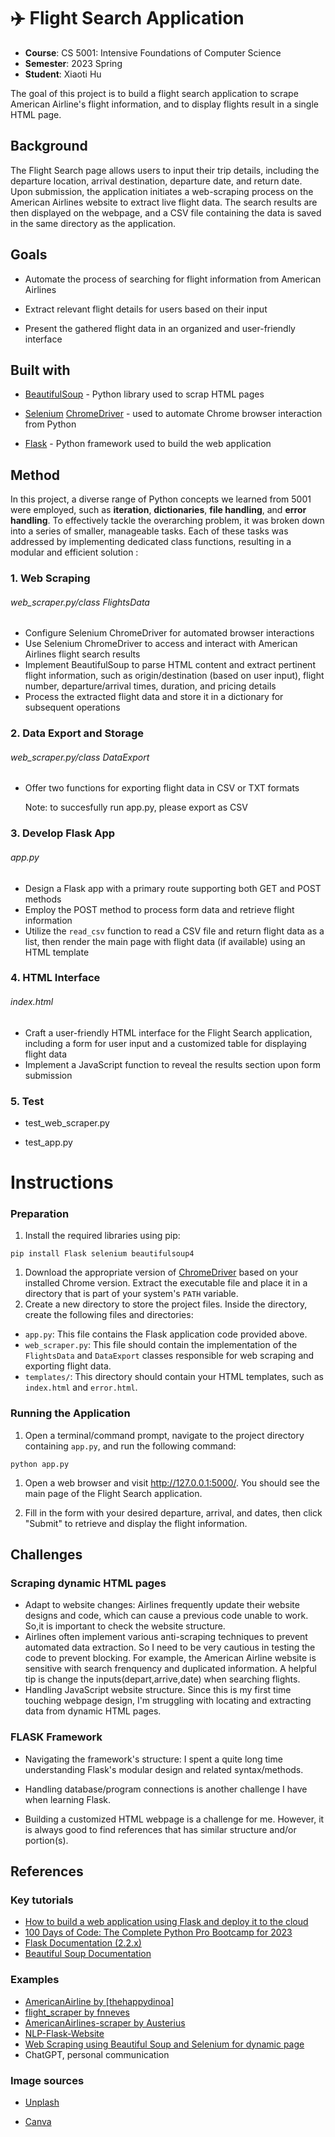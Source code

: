 # ✈️ Flight Search Application 

* **Course**: CS 5001: Intensive Foundations of Computer Science
* **Semester**: 2023 Spring
* **Student**: Xiaoti Hu

The goal of this project is to build a flight search application to scrape American Airline's flight information, and to display flights result in a single HTML page.

## Background

The Flight Search page allows users to input their trip details, including the departure location, arrival destination, departure date, and return date. Upon submission, the application initiates a web-scraping process on the American Airlines website to extract live flight data. The search results are then displayed on the webpage, and a CSV file containing the data is saved in the same directory as the application.



## Goals

- Automate the process of searching for flight information from American Airlines

- Extract relevant flight details for users based on their input

- Present the gathered flight data in an organized and user-friendly interface

  

## Built with

- [BeautifulSoup](https://www.crummy.com/software/BeautifulSoup/bs4/doc/) - Python library used to scrap HTML pages

- [Selenium](https://pypi.org/project/selenium/) [ChromeDriver](http://chromedriver.chromium.org/getting-started) - used to automate Chrome browser interaction from Python

- [Flask](https://flask.palletsprojects.com/en/1.0.x/) - Python framework used to build the web application

  

## Method

In this project, a diverse range of Python concepts we learned from 5001 were employed, such as **iteration**, **dictionaries**, **file handling**, and **error handling**. To effectively tackle the overarching problem, it was broken down into a series of smaller, manageable tasks. Each of these tasks was addressed by implementing dedicated class functions, resulting in a modular and efficient solution :

### 1. Web Scraping 

###### web_scraper.py/class FlightsData

- Configure Selenium ChromeDriver for automated browser interactions
- Use Selenium ChromeDriver to access and interact with American Airlines flight search results
- Implement BeautifulSoup to parse HTML content and extract pertinent flight information, such as origin/destination (based on user input), flight number, departure/arrival times, duration, and pricing details
- Process the extracted flight data and store it in a dictionary for subsequent operations

### 2.  Data Export and Storage

###### web_scraper.py/class DataExport

- Offer two functions for exporting flight data in CSV or TXT formats

  Note: to succesfully run app.py, please export as CSV

### 3. Develop Flask App

###### app.py

- Design a Flask app with a primary route supporting both GET and POST methods
- Employ the POST method to process form data and retrieve flight information
- Utilize the `read_csv` function to read a CSV file and return flight data as a list, then render the main page with flight data (if available) using an HTML template

### 4. HTML Interface

###### index.html

- Craft a user-friendly HTML interface for the Flight Search application, including a form for user input and a customized table for displaying flight data
- Implement a JavaScript function to reveal the results section upon form submission

### 5. Test

- test_web_scraper.py 

- test_app.py

  

# Instructions

### Preparation

1. Install the required libraries using pip:

```
pip install Flask selenium beautifulsoup4
```

1. Download the appropriate version of [ChromeDriver](https://sites.google.com/a/chromium.org/chromedriver/downloads) based on your installed Chrome version. Extract the executable file and place it in a directory that is part of your system's `PATH` variable.
2. Create a new directory to store the project files. Inside the directory, create the following files and directories:

- `app.py`: This file contains the Flask application code provided above.
- `web_scraper.py`: This file should contain the implementation of the `FlightsData` and `DataExport` classes responsible for web scraping and exporting flight data.
- `templates/`: This directory should contain your HTML templates, such as `index.html` and `error.html`.

### Running the Application

1. Open a terminal/command prompt, navigate to the project directory containing `app.py`, and run the following command:

```
python app.py
```

1. Open a web browser and visit http://127.0.0.1:5000/. You should see the main page of the Flight Search application.

2. Fill in the form with your desired departure, arrival, and dates, then click "Submit" to retrieve and display the flight information.

   

## Challenges

### Scraping dynamic HTML pages

- Adapt to website changes: Airlines frequently update their website designs and code, which can cause a previous code unable to work. So,it is important to check the website structure.
- Airlines often implement various anti-scraping techniques to prevent automated data extraction. So I need to be very cautious in testing the code to prevent blocking. For example, the American Airline website is sensitive with search frenquency and duplicated information. A helpful tip is change the inputs(depart,arrive,date) when searching flights.
- Handling JavaScript website structure. Since this is my first time touching webpage design, I'm struggling with locating and extracting data from dynamic HTML pages.

### FLASK Framework

- Navigating the framework's structure: I spent a quite long time understanding Flask's modular design and related syntax/methods.

- Handling database/program connections is another challenge I have when learning Flask.

- Building a customized HTML webpage is a challenge for me. However, it is always good to find references that has similar structure and/or portion(s).

  

## References

### Key tutorials

- [How to build a web application using Flask and deploy it to the cloud](https://www.freecodecamp.org/news/how-to-build-a-web-application-using-flask-and-deploy-it-to-the-cloud-3551c985e492/)
- [100 Days of Code: The Complete Python Pro Bootcamp for 2023](https://www.udemy.com/course/100-days-of-code/)
- [Flask Documentation (2.2.x)](https://flask.palletsprojects.com/en/1.1.x/)
- [Beautiful Soup Documentation](https://www.crummy.com/software/BeautifulSoup/bs4/doc/)

### Examples 

- [AmericanAirline by [thehappydinoa]](https://github.com/thehappydinoa/AmericanAirlines/commits?author=thehappydinoa)
- [flight_scraper by fnneves](https://github.com/fnneves/flight_scraper)
- [AmericanAirlines-scraper by Austerius](https://github.com/Austerius/AmericanAirlines-scraper/blob/9848f133d941e715c2a28c8e6ed99440967e908d/american_airlines.py)
- [NLP-Flask-Website](https://github.com/pemagrg1/NLP-Flask-Website)
- [Web Scraping using Beautiful Soup and Selenium for dynamic page](https://medium.com/ymedialabs-innovation/web-scraping-using-beautiful-soup-and-selenium-for-dynamic-page-2f8ad15efe25)
- ChatGPT, personal communication

### Image sources

- [Unplash](https://www.pinterest.se/pin/261631059581218212/)

- [Canva](https://www.canva.com/)

  
